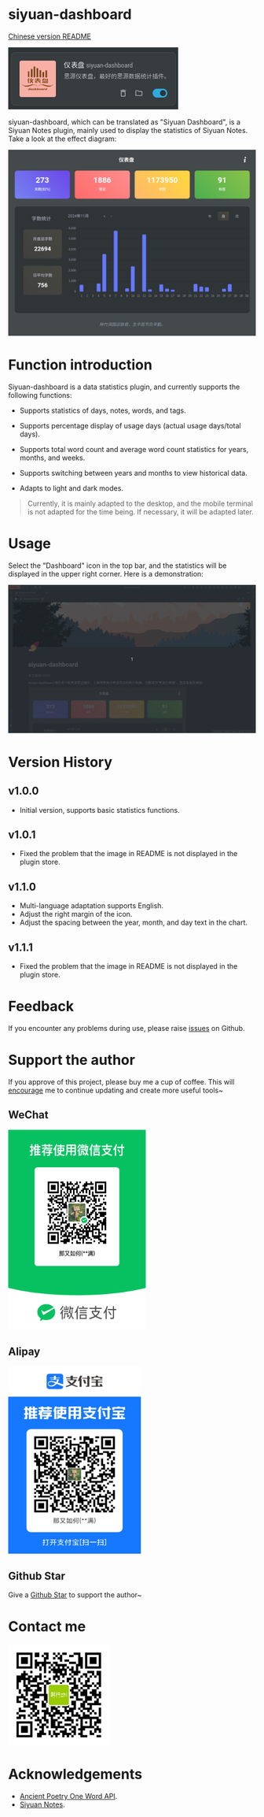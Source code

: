 # siyuan-dashboard

[Chinese version README](./README.md)

![siyuan-dashboard](logo.png)

siyuan-dashboard, which can be translated as "Siyuan Dashboard", is a Siyuan Notes plugin, mainly used to display the statistics of Siyuan Notes. Take a look at the effect diagram:

![siyuan-dashboard](preview.png)

# Function introduction

Siyuan-dashboard is a data statistics plugin, and currently supports the following functions:

- Supports statistics of days, notes, words, and tags.

- Supports percentage display of usage days (actual usage days/total days).

- Supports total word count and average word count statistics for years, months, and weeks.

- Supports switching between years and months to view historical data.

- Adapts to light and dark modes.

> Currently, it is mainly adapted to the desktop, and the mobile terminal is not adapted for the time being. If necessary, it will be adapted later.

# Usage

Select the "Dashboard" icon in the top bar, and the statistics will be displayed in the upper right corner. Here is a demonstration:

![siyuan-icon-tools](dashboard-usage.gif)

# Version History

## v1.0.0

- Initial version, supports basic statistics functions.

## v1.0.1

- Fixed the problem that the image in README is not displayed in the plugin store.

## v1.1.0

- Multi-language adaptation supports English.
- Adjust the right margin of the icon.
- Adjust the spacing between the year, month, and day text in the chart.

## v1.1.1

- Fixed the problem that the image in README is not displayed in the plugin store.

# Feedback

If you encounter any problems during use, please raise [issues](https://github.com/jzmanu/siyuan-dashboard/issues) on Github.

# Support the author

If you approve of this project, please buy me a cup of coffee. This will [encourage](https://afdian.com/a/jzman) me to continue updating and create more useful tools~

## WeChat

<img src="wechat.png" style="width: 280px; height: 406px; margin-left: 0;">

## Alipay

<img src="alipay.jpg" style="width: 270px; height: 381px; margin-left: 0;">

## Github Star

Give a [Github Star](https://github.com/jzmanu/siyuan-dashboard) to support the author~

# Contact me

![WeChat public account](gxz.png)

# Acknowledgements

- [Ancient Poetry One Word API](http://gushi.ci).
- [Siyuan Notes](https://b3log.org/siyuan).


